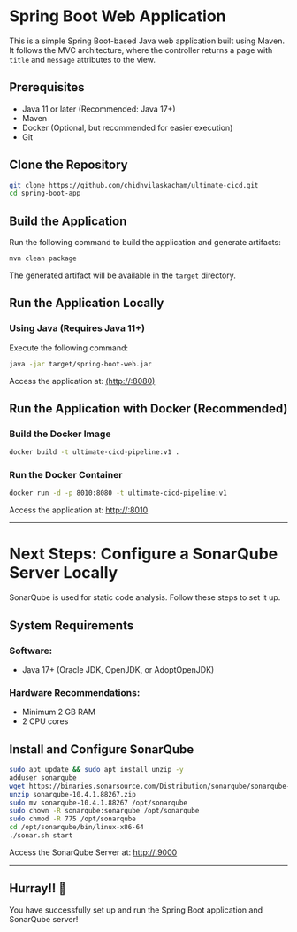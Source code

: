 # Spring Boot Web Application

This is a simple Spring Boot-based Java web application built using Maven. It follows the MVC architecture, where the controller returns a page with `title` and `message` attributes to the view.

## Prerequisites
- Java 11 or later (Recommended: Java 17+)
- Maven
- Docker (Optional, but recommended for easier execution)
- Git

## Clone the Repository
```sh
git clone https://github.com/chidhvilaskacham/ultimate-cicd.git
cd spring-boot-app
```

## Build the Application
Run the following command to build the application and generate artifacts:
```sh
mvn clean package
```
The generated artifact will be available in the `target` directory.

## Run the Application Locally
### Using Java (Requires Java 11+)
Execute the following command:
```sh
java -jar target/spring-boot-web.jar
```
Access the application at: [(http://<ip-address>:8080)](http://<ip-address>:8080)

## Run the Application with Docker (Recommended)
### Build the Docker Image
```sh
docker build -t ultimate-cicd-pipeline:v1 .
```
### Run the Docker Container
```sh
docker run -d -p 8010:8080 -t ultimate-cicd-pipeline:v1
```
Access the application at: [http://<ip-address>:8010](http://<ip-address>:8010)

---

# Next Steps: Configure a SonarQube Server Locally
SonarQube is used for static code analysis. Follow these steps to set it up.

## System Requirements
### Software:
- Java 17+ (Oracle JDK, OpenJDK, or AdoptOpenJDK)

### Hardware Recommendations:
- Minimum 2 GB RAM
- 2 CPU cores

## Install and Configure SonarQube
```sh
sudo apt update && sudo apt install unzip -y
adduser sonarqube
wget https://binaries.sonarsource.com/Distribution/sonarqube/sonarqube-10.4.1.88267.zip
unzip sonarqube-10.4.1.88267.zip
sudo mv sonarqube-10.4.1.88267 /opt/sonarqube
sudo chown -R sonarqube:sonarqube /opt/sonarqube
sudo chmod -R 775 /opt/sonarqube
cd /opt/sonarqube/bin/linux-x86-64
./sonar.sh start
```

Access the SonarQube Server at: [http://<ip-address>:9000](http://<ip-address>:9000)

---

## Hurray!! 🎉
You have successfully set up and run the Spring Boot application and SonarQube server!


